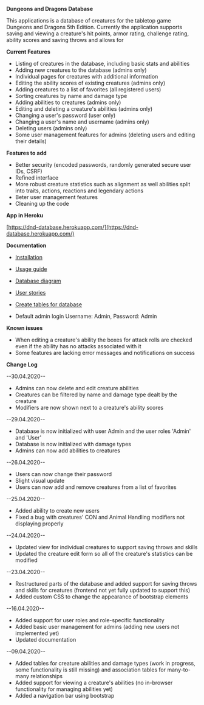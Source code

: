 **Dungeons and Dragons Database**

This applications is a database of creatures for the tabletop game Dungeons and Dragons 5th Edition. Currently the application supports saving and viewing a creature's
hit points, armor rating, challenge rating, ability scores and saving throws and allows for 

**Current Features**

* Listing of creatures in the database, including basic stats and abilities
* Adding new creatures to the database (admins only)
* Individual pages for creatures with additional information
* Editing the ability scores of existing creatures (admins only)
* Adding creatures to a list of favorites (all registered users)
* Sorting creatures by name and damage type
* Adding abilities to creatures (admins only)
* Editing and deleting a creature's abilities (admins only)
* Changing a user's password (user only)
* Changing a user's name and username (admins only)
* Deleting users (admins only)
* Some user management features for admins (deleting users and editing their details)

**Features to add**

* Better security (encoded passwords, randomly generated secure user IDs, CSRF)
* Refined interface
* More robust creature statistics such as alignment as well abilities split into traits, actions, reactions and legendary actions
* Beter user management features
* Cleaning up the code

**App in Heroku**

[https://dnd-database.herokuapp.com/](https://dnd-database.herokuapp.com/)

**Documentation**

* [Installation](https://github.com/RadicalOyster/TSOHA-20-Dungeons-and-Dragons-Database/blob/master/documentation/installation%20guide.md)
* [Usage guide](https://github.com/RadicalOyster/TSOHA-20-Dungeons-and-Dragons-Database/blob/master/documentation/usage%20guide.md)
* [Database diagram](https://github.com/RadicalOyster/TSOHA-20-Dungeons-and-Dragons-Database/blob/master/documentation/database%20diagram.png)
* [User stories](https://github.com/RadicalOyster/TSOHA-20-Dungeons-and-Dragons-Database/blob/master/documentation/user_stories.md)
* [Create tables for database](https://github.com/RadicalOyster/TSOHA-20-Dungeons-and-Dragons-Database/blob/master/documentation/create%20tables.md)

* Default admin login Username: Admin, Password: Admin

**Known issues**

* When editing a creature's ability the boxes for attack rolls are checked even if the ability has no attacks associated with it
* Some features are lacking error messages and notifications on success

**Change Log**

--30.04.2020--
* Admins can now delete and edit creature abilities
* Creatures can be filtered by name and damage type dealt by the creature
* Modifiers are now shown next to a creature's ability scores

--29.04.2020--
* Database is now initialized with user Admin and the user roles 'Admin' and 'User'
* Database is now initialized with damage types
* Admins can now add abilities to creatures

--26.04.2020--
* Users can now change their password
* Slight visual update
* Users can now add and remove creatures from a list of favorites

--25.04.2020--
* Added ability to create new users
* Fixed a bug with creatures' CON and Animal Handling modifiers not displaying properly

--24.04.2020--
* Updated view for individual creatures to support saving throws and skills
* Updated the creature edit form so all of the creature's statistics can be modified

--23.04.2020--
* Restructured parts of the database and added support for saving throws and skills for creatures (frontend not yet fully updated to support this)
* Added custom CSS to change the appearance of bootstrap elements

--16.04.2020--
* Added support for user roles and role-specific functionality
* Added basic user management for admins (adding new users not implemented yet)
* Updated documentation

--09.04.2020--
* Added tables for creature abilities and damage types (work in progress, some functionality is still missing) and association tables for many-to-many relationships
* Added support for viewing a creature's abilities (no in-browser functionality for managing abilities yet)
* Added a navigation bar using bootstrap
